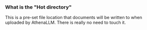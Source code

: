 ### What is the "Hot directory"

This is a pre-set file location that documents will be written to when uploaded by AthenaLLM. There is really no need to touch it.